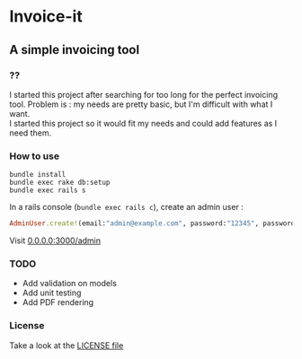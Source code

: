 # Invoice-it
## A simple invoicing tool

### ??
I started this project after searching for too long for the perfect invoicing tool. Problem is : my needs are pretty basic, but I'm difficult with what I want.  
I started this project so it would fit my needs and could add features as I need them.

### How to use
```
bundle install
bundle exec rake db:setup
bundle exec rails s
```

In a rails console (```bundle exec rails c```), create an admin user : 
```ruby
AdminUser.create!(email:"admin@example.com", password:"12345", password_confirmation:"12345")
```

Visit [0.0.0.0:3000/admin](http://0.0.0.0:3000/admin)

### TODO
- Add validation on models
- Add unit testing
- Add PDF rendering

### License 
Take a look at the [LICENSE file](LICENSE)